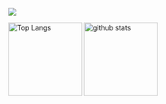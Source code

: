 

![](https://github-profile-summary-cards.vercel.app/api/cards/profile-details?username=Aki158)

<p align="left"> 
  <img alt="Top Langs" height="150px" src="https://github-readme-stats.vercel.app/api/top-langs/?username=Aki158&layout=compact&count_private=true&show_icons=true" />
  <img alt="github stats" height="150px" src="https://github-readme-stats.vercel.app/api?username=Aki158&count_private=true&show_icons=true&show_icons=true" />
</p>

<!--
**Aki158/Aki158** is a ✨ _special_ ✨ repository because its `README.md` (this file) appears on your GitHub profile.

Here are some ideas to get you started:

- 🔭 I’m currently working on ...
- 🌱 I’m currently learning ...
- 👯 I’m looking to collaborate on ...
- 🤔 I’m looking for help with ...
- 💬 Ask me about ...
- 📫 How to reach me: ...
- 😄 Pronouns: ...
- ⚡ Fun fact: ...
-->
